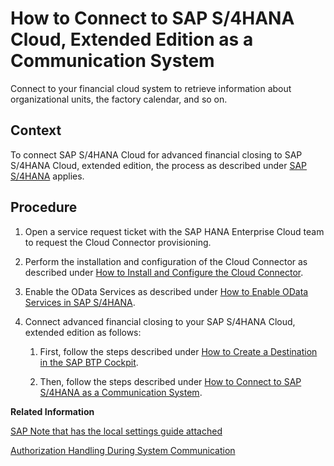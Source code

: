 <!-- loio526613a4f61d4ab39ae850a1d43e8346 -->

# How to Connect to SAP S/4HANA Cloud, Extended Edition as a Communication System

Connect to your financial cloud system to retrieve information about organizational units, the factory calendar, and so on.



## Context

To connect SAP S/4HANA Cloud for advanced financial closing to SAP S/4HANA Cloud, extended edition, the process as described under [SAP S/4HANA](sap-s-4hana-15a3a5b.md) applies.



<a name="loio526613a4f61d4ab39ae850a1d43e8346__steps_sk3_pgy_h4b"/>

## Procedure

1.  Open a service request ticket with the SAP HANA Enterprise Cloud team to request the Cloud Connector provisioning.

2.  Perform the installation and configuration of the Cloud Connector as described under [How to Install and Configure the Cloud Connector](how-to-install-and-configure-the-cloud-connector-4cf0fb0.md).

3.  Enable the OData Services as described under [How to Enable OData Services in SAP S/4HANA](how-to-enable-odata-services-in-sap-s-4hana-fb5fe06.md).

4.  Connect advanced financial closing to your SAP S/4HANA Cloud, extended edition as follows:

    1.  First, follow the steps described under [How to Create a Destination in the SAP BTP Cockpit](how-to-create-a-destination-in-the-sap-btp-cockpit-5c2b2f0.md).

    2.  Then, follow the steps described under [How to Connect to SAP S/4HANA as a Communication System](how-to-connect-to-sap-s-4hana-as-a-communication-system-34ec755.md).



**Related Information**  


[SAP Note that has the local settings guide attached](https://launchpad.support.sap.com/#/notes/2873915)

[Authorization Handling During System Communication](../Security/authorization-handling-during-system-communication-c310348.md "Authorization handling during communication with an on-premise system.")

